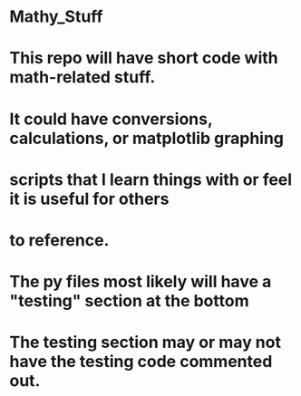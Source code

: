 # Mathy_Stuff

# This repo will have short code with math-related stuff.

# It could have conversions, calculations, or matplotlib graphing 
# scripts that I learn things with or feel it is useful for others
# to reference.

# The py files most likely will have a "testing" section at the bottom
# The testing section may or may not have the testing code commented out.
